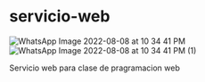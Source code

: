 # servicio-web

![WhatsApp Image 2022-08-08 at 10 34 41 PM](https://user-images.githubusercontent.com/100429915/183554985-32b93ffb-640d-4a89-9146-84853deba63b.jpeg)
![WhatsApp Image 2022-08-08 at 10 34 41 PM (1)](https://user-images.githubusercontent.com/100429915/183554991-ddc91e86-6240-49ed-83f4-5740570012c8.jpeg)


Servicio web para clase de pragramacion web
